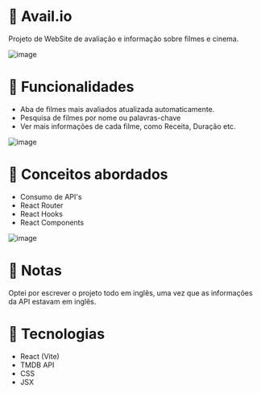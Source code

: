 # :movie_camera: Avail.io
 Projeto de WebSite de avaliação e informação sobre filmes e cinema.

![image](https://user-images.githubusercontent.com/105460652/185812033-a3664d48-0d4c-4dd1-a727-789cc48791b0.png)
 
# :wrench: Funcionalidades
- Aba de filmes mais avaliados atualizada automaticamente.
- Pesquisa de filmes por nome ou palavras-chave
- Ver mais informações de cada filme, como Receita, Duração etc.

![image](https://user-images.githubusercontent.com/105460652/185812042-65fa8974-244e-4ad5-8f16-e429590a6175.png)

# :mag_right: Conceitos abordados
 - Consumo de API's
 - React Router 
 - React Hooks
 - React Components

![image](https://user-images.githubusercontent.com/105460652/185812062-26a43634-fc63-4eef-8652-9276a6240819.png)
 
# :bookmark_tabs: Notas
Optei por escrever o projeto todo em inglês, uma vez que as informações da API estavam em inglês.

# 🚀 Tecnologias
- React (Vite)
- TMDB API
- CSS
- JSX



